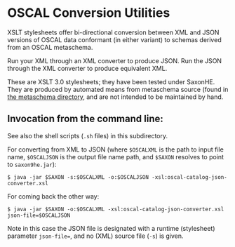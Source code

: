 # OSCAL Conversion Utilities

XSLT stylesheets offer bi-directional conversion between XML and JSON versions of OSCAL data conformant (in either variant) to schemas derived from an OSCAL metaschema.

Run your XML through an XML converter to produce JSON. Run the JSON through the XML converter to produce equivalent XML.

These are XSLT 3.0 stylesheets; they have been tested under SaxonHE. They are produced by automated means from metaschema source (found in [the metaschema directory](../../../metaschema), and are not intended to be maintained by hand.

## Invocation from the command line:

See also the shell scripts (`.sh` files) in this subdirectory.

For converting from XML to JSON (where `$OSCALXML` is the path to input file name, `$OSCALJSON` is the output file name path, and `$SAXON` resolves to point to `saxon9he.jar`):

```
$ java -jar $SAXON -s:$OSCALXML -o:$OSCALJSON -xsl:oscal-catalog-json-converter.xsl
```

For coming back the other way:

```
$ java -jar $SAXON -o:$OSCALXML -xsl:oscal-catalog-json-converter.xsl json-file=$OSCALJSON
```

Note in this case the JSON file is designated with a runtime (stylesheet) parameter `json-file=`, and no (XML) source file (`-s`) is given.

